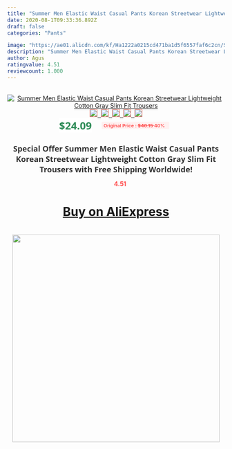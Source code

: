 ```yaml
---
title: "Summer Men Elastic Waist Casual Pants Korean Streetwear Lightweight Cotton Gray Slim Fit Trousers"
date: 2020-08-1T09:33:36.892Z
draft: false
categories: "Pants"

image: "https://ae01.alicdn.com/kf/Ha1222a0215cd471ba1d5f6557faf6c2cn/Summer-Men-Elastic-Waist-Casual-Pants-Korean-Streetwear-Lightweight-Cotton-Gray-Slim-Fit-Trousers.jpg"
description: "Summer Men Elastic Waist Casual Pants Korean Streetwear Lightweight Cotton Gray Slim Fit Trousers"
author: Agus
ratingvalue: 4.51
reviewcount: 1.000
---
```

<br>
<div style="text-align: center;">
<a href="https://s.click.aliexpress.com/e/_A3PSAp" target="_blank" rel="nofollow noopener noreferrer"><img alt="Summer Men Elastic Waist Casual Pants Korean Streetwear Lightweight Cotton Gray Slim Fit Trousers" class="magnifier-image" src="https://ae01.alicdn.com/kf/Ha1222a0215cd471ba1d5f6557faf6c2cn/Summer-Men-Elastic-Waist-Casual-Pants-Korean-Streetwear-Lightweight-Cotton-Gray-Slim-Fit-Trousers.jpg_640x640.jpg">
<br>
<img style="border:1px solid salmon" src="https://ae01.alicdn.com/kf/Ha1222a0215cd471ba1d5f6557faf6c2cn/Summer-Men-Elastic-Waist-Casual-Pants-Korean-Streetwear-Lightweight-Cotton-Gray-Slim-Fit-Trousers.jpg_120x120.jpg">&nbsp;&nbsp;<img style="border:1px solid salmon" src="https://ae01.alicdn.com/kf/H011ee8101f3d4ef686013bd3fc3d4371f/Summer-Men-Elastic-Waist-Casual-Pants-Korean-Streetwear-Lightweight-Cotton-Gray-Slim-Fit-Trousers.jpg_120x120.jpg">&nbsp;&nbsp;<img style="border:1px solid salmon" src="https://ae01.alicdn.com/kf/H64a86379726445e09f6303ebad73ea2at/Summer-Men-Elastic-Waist-Casual-Pants-Korean-Streetwear-Lightweight-Cotton-Gray-Slim-Fit-Trousers.jpg_120x120.jpg">&nbsp;&nbsp;<img style="border:1px solid salmon" src="https://ae01.alicdn.com/kf/H17f6b9b46e904d2fb8dcd23a1ecdeee6G/Summer-Men-Elastic-Waist-Casual-Pants-Korean-Streetwear-Lightweight-Cotton-Gray-Slim-Fit-Trousers.jpg_120x120.jpg">&nbsp;&nbsp;<img style="border:1px solid salmon" src="https://ae01.alicdn.com/kf/H69e177a9973644c0806f90a06017b9e1A/Summer-Men-Elastic-Waist-Casual-Pants-Korean-Streetwear-Lightweight-Cotton-Gray-Slim-Fit-Trousers.jpg_120x120.jpg"></a></div><br0>
<div style="text-align: center;"><span style="background-color: white; border: 0px; box-sizing: border-box; color: seagreen; display: inline-block; font-family: &quot;open sans&quot; , &quot;arial&quot; , &quot;helvetica&quot; , sans-serif , &quot;heiti&quot;; font-size: 24px; font-stretch: inherit; font-weight: 700; line-height: inherit; margin: 0px 10px 0px 0px; padding: 0px; vertical-align: middle;">$24.09 </span>
<span style="background: rgb(255 , 241 , 241); border-radius: 3px; border: 0px; box-sizing: border-box; color: #ff4747; display: inline-block; font-family: inherit; font-size: 12px; font-stretch: inherit; font-style: inherit; font-variant: inherit; font-weight: 600; line-height: inherit; margin: 0px; padding: 2px 5px; transform: scale(0.9); vertical-align: middle;">Original Price : <b style="text-decoration: line-through;">$40.15 </b> 40%&nbsp;&nbsp;</span></div>
<h1 style="color: #333333; display: inline-block; font-family: &quot;open sans&quot; , &quot;arial&quot; , &quot;helvetica&quot; , sans-serif , &quot;heiti&quot;; font-size: 18px; font-stretch: inherit; font-weight: 700; text-align: center;">Special Offer Summer Men Elastic Waist Casual Pants Korean Streetwear Lightweight Cotton Gray Slim Fit Trousers with Free Shipping Worldwide!</h1>
<div style="color: #ff4747; text-align: center;">
<img src="https://4.bp.blogspot.com/-M0ZcTcb-5uY/XleCXlxnR4I/AAAAAAAAAEc/OrjgMkXV1oMQFaCRZj5HQwOCBcu3w1FegCPcBGAYYCw/s1600/star.png" style="height: 15px;">&nbsp;<b>4.51</b></div>
<div class="button_cont" align="center"><a class="buynow_a" href="https://s.click.aliexpress.com/e/_A3PSAp" target="_blank" rel="nofollow noopener noreferrer"><H1>Buy on AliExpress</H1></a></div><br>
<div class="separator" style="clear: both; text-align: center;">
<img src="https://lh3.googleusercontent.com/-pTy5HemUv9M/XlePHvY0dAI/AAAAAAAAAE4/0nX5iRUoIWY8eMW9Dpxeirr157OZliDIgCLcBGAsYHQ/s1600/badge.gif" width="480">
</div>
